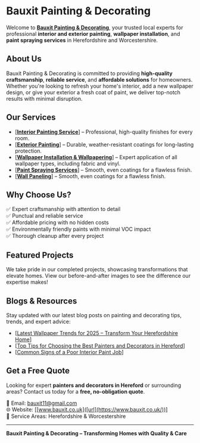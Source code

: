 # Bauxit Painting & Decorating

Welcome to **[Bauxit Painting & Decorating]([url](https://www.bauxit.co.uk/))**, your trusted local experts for professional **interior and exterior painting**, **wallpaper installation**, and **paint spraying services** in Herefordshire and Worcestershire.

## About Us
Bauxit Painting & Decorating is committed to providing **high-quality craftsmanship**, **reliable service**, and **affordable solutions** for homeowners. Whether you're looking to refresh your home's interior, add a new wallpaper design, or give your exterior a fresh coat of paint, we deliver top-notch results with minimal disruption.

## Our Services
- [**[Interior Painting Service]([url](https://www.bauxit.co.uk/interior-exterior-painting-in-herefordshire))**] – Professional, high-quality finishes for every room.
- [**[Exterior Painting]([url](https://www.bauxit.co.uk/interior-exterior-painting-in-herefordshire))**] – Durable, weather-resistant coatings for long-lasting protection.
- [**[Wallpaper Installation & Wallpapering]([url](https://www.bauxit.co.uk/professional-wallpapering-services-in-herefordshire))**] – Expert application of all wallpaper types, including fabric and vinyl.
- [**[Paint Spraying Services]([url](https://www.bauxit.co.uk/paint-spraying-services-in-herefordshire))**] – Smooth, even coatings for a flawless finish.
- [**[Wall Paneling]([url](https://www.bauxit.co.uk/acoustic-wall-panels-in-herefordshire))**] – Smooth, even coatings for a flawless finish.

## Why Choose Us?
✅ Expert craftsmanship with attention to detail  
✅ Punctual and reliable service  
✅ Affordable pricing with no hidden costs  
✅ Environmentally friendly paints with minimal VOC impact  
✅ Thorough cleanup after every project  

## Featured Projects
We take pride in our completed projects, showcasing transformations that elevate homes. View our before-and-after images to see the difference our expertise makes!

## Blogs & Resources
Stay updated with our latest blog posts on painting and decorating tips, trends, and expert advice:
- [[Latest Wallpaper Trends for 2025 – Transform Your Herefordshire Home]([url](https://www.bauxit.co.uk/news/latest-wallpaper-trends))]
- [[Top Tips for Choosing the Best Painters and Decorators in Hereford]([url](https://www.bauxit.co.uk/news/tips-to-choose-best-painter-and-decorator-hereford))]
- [[Common Signs of a Poor Interior Paint Job]([url](https://www.bauxit.co.uk/news/common-signs-of-a-poor-interior-paint-job))]

## Get a Free Quote
Looking for expert **painters and decorators in Hereford** or surrounding areas? Contact us today for a **free, no-obligation quote**.

📧 Email: [bauxit11@gmail.com](mailto:bauxit11@gmail.com)  
🌐 Website: [[www.bauxit.co.uk]([url](https://www.bauxit.co.uk/))]  
📍 Service Areas: Herefordshire & Worcestershire  

---

**Bauxit Painting & Decorating – Transforming Homes with Quality & Care**
